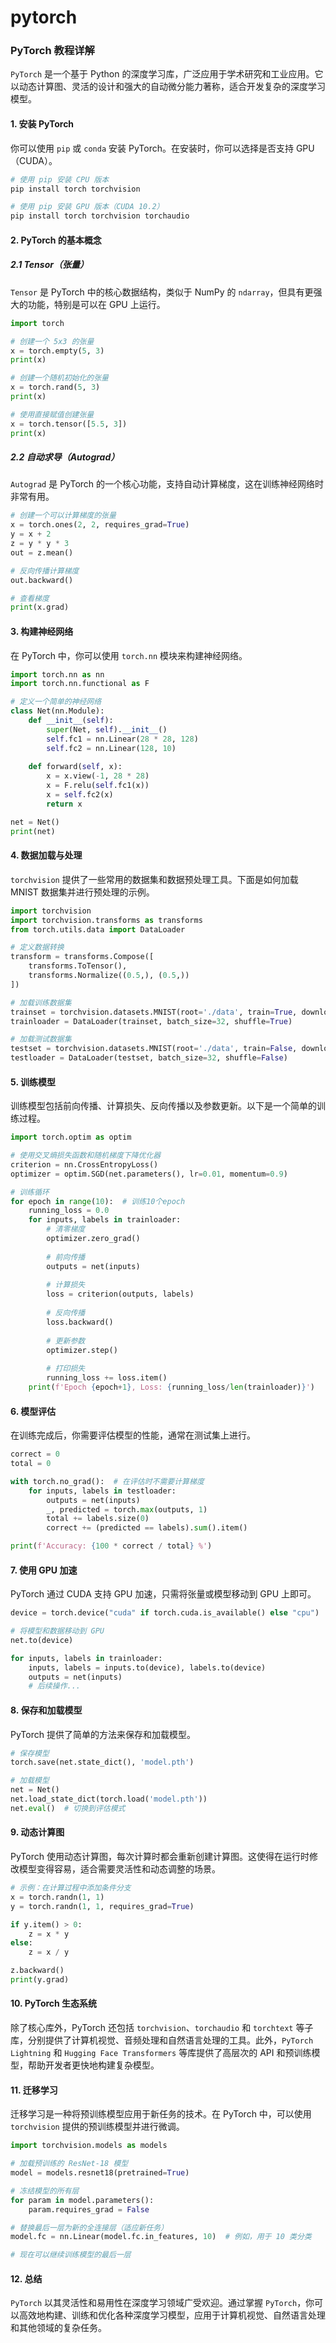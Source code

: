 # pytorch

### PyTorch 教程详解

`PyTorch` 是一个基于 Python 的深度学习库，广泛应用于学术研究和工业应用。它以动态计算图、灵活的设计和强大的自动微分能力著称，适合开发复杂的深度学习模型。

#### 1. 安装 PyTorch

你可以使用 `pip` 或 `conda` 安装 PyTorch。在安装时，你可以选择是否支持 GPU（CUDA）。

```bash
# 使用 pip 安装 CPU 版本
pip install torch torchvision

# 使用 pip 安装 GPU 版本（CUDA 10.2）
pip install torch torchvision torchaudio
```

#### 2. PyTorch 的基本概念

##### 2.1 Tensor（张量）

`Tensor` 是 PyTorch 中的核心数据结构，类似于 NumPy 的 `ndarray`，但具有更强大的功能，特别是可以在 GPU 上运行。

```python
import torch

# 创建一个 5x3 的张量
x = torch.empty(5, 3)
print(x)

# 创建一个随机初始化的张量
x = torch.rand(5, 3)
print(x)

# 使用直接赋值创建张量
x = torch.tensor([5.5, 3])
print(x)
```

##### 2.2 自动求导（Autograd）

`Autograd` 是 PyTorch 的一个核心功能，支持自动计算梯度，这在训练神经网络时非常有用。

```python
# 创建一个可以计算梯度的张量
x = torch.ones(2, 2, requires_grad=True)
y = x + 2
z = y * y * 3
out = z.mean()

# 反向传播计算梯度
out.backward()

# 查看梯度
print(x.grad)
```

#### 3. 构建神经网络

在 PyTorch 中，你可以使用 `torch.nn` 模块来构建神经网络。

```python
import torch.nn as nn
import torch.nn.functional as F

# 定义一个简单的神经网络
class Net(nn.Module):
    def __init__(self):
        super(Net, self).__init__()
        self.fc1 = nn.Linear(28 * 28, 128)
        self.fc2 = nn.Linear(128, 10)
    
    def forward(self, x):
        x = x.view(-1, 28 * 28)
        x = F.relu(self.fc1(x))
        x = self.fc2(x)
        return x

net = Net()
print(net)
```

#### 4. 数据加载与处理

`torchvision` 提供了一些常用的数据集和数据预处理工具。下面是如何加载 MNIST 数据集并进行预处理的示例。

```python
import torchvision
import torchvision.transforms as transforms
from torch.utils.data import DataLoader

# 定义数据转换
transform = transforms.Compose([
    transforms.ToTensor(),
    transforms.Normalize((0.5,), (0.5,))
])

# 加载训练数据集
trainset = torchvision.datasets.MNIST(root='./data', train=True, download=True, transform=transform)
trainloader = DataLoader(trainset, batch_size=32, shuffle=True)

# 加载测试数据集
testset = torchvision.datasets.MNIST(root='./data', train=False, download=True, transform=transform)
testloader = DataLoader(testset, batch_size=32, shuffle=False)
```

#### 5. 训练模型

训练模型包括前向传播、计算损失、反向传播以及参数更新。以下是一个简单的训练过程。

```python
import torch.optim as optim

# 使用交叉熵损失函数和随机梯度下降优化器
criterion = nn.CrossEntropyLoss()
optimizer = optim.SGD(net.parameters(), lr=0.01, momentum=0.9)

# 训练循环
for epoch in range(10):  # 训练10个epoch
    running_loss = 0.0
    for inputs, labels in trainloader:
        # 清零梯度
        optimizer.zero_grad()
        
        # 前向传播
        outputs = net(inputs)
        
        # 计算损失
        loss = criterion(outputs, labels)
        
        # 反向传播
        loss.backward()
        
        # 更新参数
        optimizer.step()
        
        # 打印损失
        running_loss += loss.item()
    print(f'Epoch {epoch+1}, Loss: {running_loss/len(trainloader)}')
```

#### 6. 模型评估

在训练完成后，你需要评估模型的性能，通常在测试集上进行。

```python
correct = 0
total = 0

with torch.no_grad():  # 在评估时不需要计算梯度
    for inputs, labels in testloader:
        outputs = net(inputs)
        _, predicted = torch.max(outputs, 1)
        total += labels.size(0)
        correct += (predicted == labels).sum().item()

print(f'Accuracy: {100 * correct / total} %')
```

#### 7. 使用 GPU 加速

PyTorch 通过 CUDA 支持 GPU 加速，只需将张量或模型移动到 GPU 上即可。

```python
device = torch.device("cuda" if torch.cuda.is_available() else "cpu")

# 将模型和数据移动到 GPU
net.to(device)

for inputs, labels in trainloader:
    inputs, labels = inputs.to(device), labels.to(device)
    outputs = net(inputs)
    # 后续操作...
```

#### 8. 保存和加载模型

PyTorch 提供了简单的方法来保存和加载模型。

```python
# 保存模型
torch.save(net.state_dict(), 'model.pth')

# 加载模型
net = Net()
net.load_state_dict(torch.load('model.pth'))
net.eval()  # 切换到评估模式
```

#### 9. 动态计算图

PyTorch 使用动态计算图，每次计算时都会重新创建计算图。这使得在运行时修改模型变得容易，适合需要灵活性和动态调整的场景。

```python
# 示例：在计算过程中添加条件分支
x = torch.randn(1, 1)
y = torch.randn(1, 1, requires_grad=True)

if y.item() > 0:
    z = x * y
else:
    z = x / y

z.backward()
print(y.grad)
```

#### 10. PyTorch 生态系统

除了核心库外，PyTorch 还包括 `torchvision`、`torchaudio` 和 `torchtext` 等子库，分别提供了计算机视觉、音频处理和自然语言处理的工具。此外，`PyTorch Lightning` 和 `Hugging Face Transformers` 等库提供了高层次的 API 和预训练模型，帮助开发者更快地构建复杂模型。

#### 11. 迁移学习

迁移学习是一种将预训练模型应用于新任务的技术。在 PyTorch 中，可以使用 `torchvision` 提供的预训练模型并进行微调。

```python
import torchvision.models as models

# 加载预训练的 ResNet-18 模型
model = models.resnet18(pretrained=True)

# 冻结模型的所有层
for param in model.parameters():
    param.requires_grad = False

# 替换最后一层为新的全连接层（适应新任务）
model.fc = nn.Linear(model.fc.in_features, 10)  # 例如，用于 10 类分类

# 现在可以继续训练模型的最后一层
```

#### 12. 总结

`PyTorch` 以其灵活性和易用性在深度学习领域广受欢迎。通过掌握 `PyTorch`，你可以高效地构建、训练和优化各种深度学习模型，应用于计算机视觉、自然语言处理和其他领域的复杂任务。